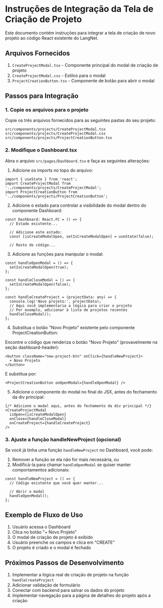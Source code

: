 # Instruções de Integração da Tela de Criação de Projeto

Este documento contém instruções para integrar a tela de criação de novo projeto ao código React existente do LangNet.

## Arquivos Fornecidos

1. `CreateProjectModal.tsx` - Componente principal do modal de criação de projeto
2. `CreateProjectModal.css` - Estilos para o modal
3. `ProjectCreationButton.tsx` - Componente de botão para abrir o modal

## Passos para Integração

### 1. Copie os arquivos para o projeto

Copie os três arquivos fornecidos para as seguintes pastas do seu projeto:

```
src/components/projects/CreateProjectModal.tsx
src/components/projects/CreateProjectModal.css
src/components/projects/ProjectCreationButton.tsx
```

### 2. Modifique o Dashboard.tsx

Abra o arquivo `src/pages/Dashboard.tsx` e faça as seguintes alterações:

1. Adicione os imports no topo do arquivo:

```tsx
import { useState } from 'react';
import CreateProjectModal from '../components/projects/CreateProjectModal';
import ProjectCreationButton from '../components/projects/ProjectCreationButton';
```

2. Adicione o estado para controlar a visibilidade do modal dentro do componente Dashboard:

```tsx
const Dashboard: React.FC = () => {
  // Estado existente...
  
  // Adicione este estado:
  const [isCreateModalOpen, setIsCreateModalOpen] = useState(false);
  
  // Resto do código...
```

3. Adicione as funções para manipular o modal:

```tsx
const handleOpenModal = () => {
  setIsCreateModalOpen(true);
};

const handleCloseModal = () => {
  setIsCreateModalOpen(false);
};

const handleCreateProject = (projectData: any) => {
  console.log('Novo projeto:', projectData);
  // Aqui você implementaria a lógica para criar o projeto
  // Por exemplo, adicionar à lista de projetos recentes
  handleCloseModal();
};
```

4. Substitua o botão "Novo Projeto" existente pelo componente ProjectCreationButton:

Encontre o código que renderiza o botão "Novo Projeto" (provavelmente na seção dashboard-header):

```tsx
<button className="new-project-btn" onClick={handleNewProject}>
  + Novo Projeto
</button>
```

E substitua por:

```tsx
<ProjectCreationButton onOpenModal={handleOpenModal} />
```

5. Adicione o componente do modal no final do JSX, antes do fechamento da div principal:

```tsx
{/* Adicione o modal aqui, antes do fechamento da div principal */}
<CreateProjectModal 
  isOpen={isCreateModalOpen}
  onClose={handleCloseModal}
  onCreateProject={handleCreateProject}
/>
```

### 3. Ajuste a função handleNewProject (opcional)

Se você já tinha uma função `handleNewProject` no Dashboard, você pode:

1. Remover a função se ela não for mais necessária, ou
2. Modificá-la para chamar `handleOpenModal` se quiser manter comportamentos adicionais:

```tsx
const handleNewProject = () => {
  // Código existente que você quer manter...
  
  // Abrir o modal
  handleOpenModal();
};
```

## Exemplo de Fluxo de Uso

1. Usuário acessa o Dashboard
2. Clica no botão "+ Novo Projeto"
3. O modal de criação de projeto é exibido
4. Usuário preenche os campos e clica em "CREATE"
5. O projeto é criado e o modal é fechado

## Próximos Passos de Desenvolvimento

1. Implementar a lógica real de criação de projeto na função `handleCreateProject`
2. Adicionar validação de formulário
3. Conectar com backend para salvar os dados do projeto
4. Implementar navegação para a página de detalhes do projeto após a criação
